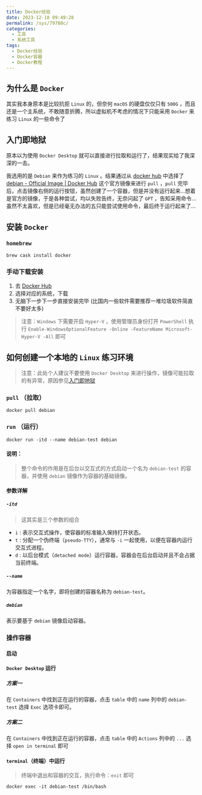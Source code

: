 ```yaml
---
title: Docker经验
date: 2023-12-18 09:49:28
permalink: /sys/79788c/
categories:
  - 工具
  - 系统工具
tags:
  - Docker经验
  - Docker容器
  - Docker教程
---
```


## 为什么是 `Docker`

其实我本身原本是比较抗拒 `Linux` 的，但奈何 `macOS` 的硬盘仅仅只有 `500G` ，而且还是一个主系统，不敢随意折腾，所以虚拟机不考虑的情况下只能采用 `Docker` 来练习 `Linux` 的一些命令了

## 入门即地狱

原本以为使用 `Docker Desktop` 就可以直接进行拉取和运行了，结果现实给了我深深的一击。

我选用的是 `Debian` 来作为练习的 `Linux` 。结果通过从 [docker hub](https://hub.docker.com/) 中选择了 [debian - Official Image | Docker Hub](https://hub.docker.com/_/debian) 这个官方镜像来进行 `pull` ，`pull` 完毕后，点击镜像右侧的运行按钮，虽然创建了一个容器，但是并没有运行起来...想着是官方的镜像，于是各种尝试，均以失败告终，无奈问起了 `GPT` ，告知采用命令...虽然不太喜欢，但是已经毫无办法的五只能尝试使用命令，最后终于运行起来了...

## 安装 `Docker` 

### `homebrew`

``` shell
brew cask install docker
```

### 手动下载安装

1. 去 [Docker Hub](https://hub.docker.com/)
2. 选择对应的系统，下载
3. 无脑下一步下一步直接安装完毕 (比国内一些软件需要推荐一堆垃圾软件简直不要好太多)

> 注意：`Windows` 下需要开启 `Hyper-V` ，使用管理员身份打开 `PowerShell` 执行 `Enable-WindowsOptionalFeature -Online -FeatureName Microsoft-Hyper-V -All` 即可

## 如何创建一个本地的 `Linux` 练习环境

> 注意：此处个人建议不要使用 `Docker Desktop` 来进行操作，镜像可能拉取的有异常，原因参见[入门即地狱](#入门即地狱)

### `pull` （拉取）

``` shell
docker pull debian
```

### `run` （运行）

``` shell
docker run -itd --name debian-test debian
```

#### 说明：

> 整个命令的作用是在后台以交互式的方式启动一个名为 `debian-test` 的容器，并使用 `debian` 镜像作为容器的基础镜像。

#### 参数详解

##### `-itd`
> 这其实是三个参数的组合
- `i` : 表示交互式操作，使容器的标准输入保持打开状态。
- `t` : 分配一个伪终端（`pseudo-TTY`），通常与 `-i` 一起使用，以便在容器内运行交互式进程。
- `d` : 以后台模式（`detached mode`）运行容器，容器会在后台启动并且不会占据当前终端。

##### `--name`

为容器指定一个名字，即将创建的容器名称为 `debian-test`。

##### `debian`

表示要基于 `debian` 镜像启动容器。

### 操作容器

#### 启动

#### `Docker Desktop` 运行

##### 方案一

在 `Containers` 中找到正在运行的容器，点击 `table` 中的 `name` 列中的 `debian-test` 选择 `Exec` 选项卡即可。

##### 方案二

在 `Containers` 中找到正在运行的容器，点击 `table` 中的 `Actions` 列中的 `...` 选择 `open in terminal` 即可

#### `terminal`（终端）中运行

> 终端中退出和容器的交互，执行命令：`exit` 即可

``` shell
docker exec -it debian-test /bin/bash
```


